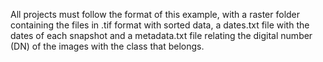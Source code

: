 All projects must follow the format of this example, with a raster folder containing the files
in .tif format with sorted data, a dates.txt file with the dates of each snapshot
and a metadata.txt file relating the digital number (DN) of the images with the class that belongs.
